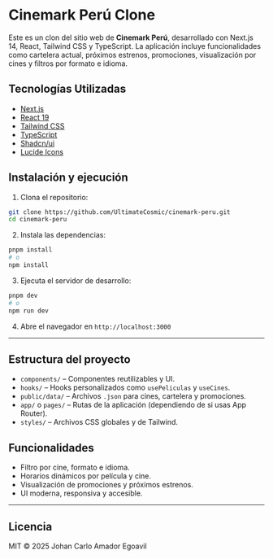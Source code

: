 # Cinemark Perú Clone

Este es un clon del sitio web de **Cinemark Perú**, desarrollado con Next.js 14, React, Tailwind CSS y TypeScript. La aplicación incluye funcionalidades como cartelera actual, próximos estrenos, promociones, visualización por cines y filtros por formato e idioma.

## Tecnologías Utilizadas

- [Next.js](https://nextjs.org/)
- [React 19](https://reactjs.org/)
- [Tailwind CSS](https://tailwindcss.com/)
- [TypeScript](https://www.typescriptlang.org/)
- [Shadcn/ui](https://ui.shadcn.com/)
- [Lucide Icons](https://lucide.dev/)

## Instalación y ejecución

1. Clona el repositorio:

```bash
git clone https://github.com/UltimateCosmic/cinemark-peru.git
cd cinemark-peru
```

2. Instala las dependencias:

```bash
pnpm install
# o
npm install
```

3. Ejecuta el servidor de desarrollo:

```bash
pnpm dev
# o
npm run dev
```

4. Abre el navegador en `http://localhost:3000`

---

## Estructura del proyecto

- `components/` – Componentes reutilizables y UI.
- `hooks/` – Hooks personalizados como `usePeliculas` y `useCines`.
- `public/data/` – Archivos `.json` para cines, cartelera y promociones.
- `app/` o `pages/` – Rutas de la aplicación (dependiendo de si usas App Router).
- `styles/` – Archivos CSS globales y de Tailwind.

## Funcionalidades

- Filtro por cine, formato e idioma.
- Horarios dinámicos por película y cine.
- Visualización de promociones y próximos estrenos.
- UI moderna, responsiva y accesible.

---

## Licencia

MIT © 2025 Johan Carlo Amador Egoavil
